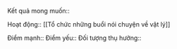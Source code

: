 Kết quả mong muốn::

Hoạt động:: [[Tổ chức những buổi nói chuyện về vật lý]]

Điểm mạnh::
Điểm yếu::
Đối tượng thụ hưởng::
